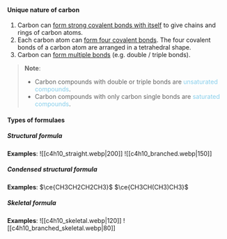 #### Unique nature of carbon
1. Carbon can <u>form strong covalent bonds with itself</u> to give chains and rings of carbon atoms.
2. Each carbon atom can <u>form four covalent bonds</u>. The four covalent bonds of a carbon atom are arranged in a tetrahedral shape.
3. Carbon can <u>form multiple bonds</u> (e.g. double / triple bonds).

> **Note**:
> - Carbon compounds with double or triple bonds are <span style="color: skyblue">unsaturated compounds</span>.
> - Carbon compounds with only carbon single bonds are <span style="color: skyblue">saturated compounds</span>.

#### Types of formulaes
##### Structural formula
**Examples**:
![[c4h10_straight.webp|200]] ![[c4h10_branched.webp|150]]

##### Condensed structural formula
**Examples**:
$\ce{CH3CH2CH2CH3}$
$\ce{CH3CH(CH3)CH3}$

##### Skeletal formula
**Examples**:
![[c4h10_skeletal.webp|120]] ![[c4h10_branched_skeletal.webp|80]]

